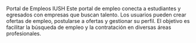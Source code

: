 Portal de Empleos IUSH
Este portal de empleo conecta a estudiantes y egresados con empresas que buscan talento. Los usuarios pueden crear ofertas de empleo, postularse a ofertas y gestionar su perfil. El objetivo es facilitar la búsqueda de empleo y la contratación en diversas áreas profesionales.
